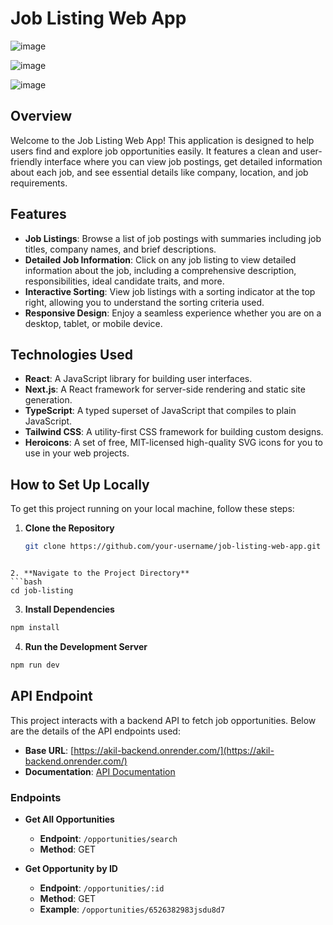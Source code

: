 # Job Listing Web App

![image](https://github.com/user-attachments/assets/b70fe21e-60b1-43eb-8527-f166e6b6d694)

![image](https://github.com/user-attachments/assets/19ecb369-2161-4ab5-b96b-4328feadcfa2)

![image](https://github.com/user-attachments/assets/45fddb78-0a35-4425-871f-5b870a153e41)


## Overview

Welcome to the Job Listing Web App! This application is designed to help users find and explore job opportunities easily. It features a clean and user-friendly interface where you can view job postings, get detailed information about each job, and see essential details like company, location, and job requirements.


## Features

- **Job Listings**: Browse a list of job postings with summaries including job titles, company names, and brief descriptions.
- **Detailed Job Information**: Click on any job listing to view detailed information about the job, including a comprehensive description, responsibilities, ideal candidate traits, and more.
- **Interactive Sorting**: View job listings with a sorting indicator at the top right, allowing you to understand the sorting criteria used.
- **Responsive Design**: Enjoy a seamless experience whether you are on a desktop, tablet, or mobile device.

## Technologies Used

- **React**: A JavaScript library for building user interfaces.
- **Next.js**: A React framework for server-side rendering and static site generation.
- **TypeScript**: A typed superset of JavaScript that compiles to plain JavaScript.
- **Tailwind CSS**: A utility-first CSS framework for building custom designs.
- **Heroicons**: A set of free, MIT-licensed high-quality SVG icons for you to use in your web projects.

## How to Set Up Locally

To get this project running on your local machine, follow these steps:

1. **Clone the Repository**
   ```bash
   git clone https://github.com/your-username/job-listing-web-app.git
  ```

2. **Navigate to the Project Directory**
  ```bash
  cd job-listing
  ```

3. **Install Dependencies**
  ```bash
  npm install
  ```

4. **Run the Development Server**
  ```bash
  npm run dev
  ```

## API Endpoint

This project interacts with a backend API to fetch job opportunities. Below are the details of the API endpoints used:

- **Base URL**: [https://akil-backend.onrender.com/](https://akil-backend.onrender.com/)
- **Documentation**: [API Documentation](https://documenter.getpostman.com/view/27955515/2sA3rwMEUX)

### Endpoints

- **Get All Opportunities**
  - **Endpoint**: `/opportunities/search`
  - **Method**: GET

- **Get Opportunity by ID**
  - **Endpoint**: `/opportunities/:id`
  - **Method**: GET
  - **Example**: `/opportunities/6526382983jsdu8d7`

